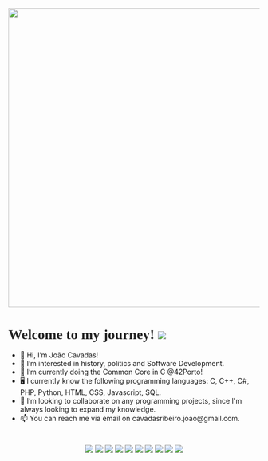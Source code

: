 <div align="center">
  <img src="https://media1.giphy.com/media/v1.Y2lkPTc5MGI3NjExYjl2cWFuOG96ZnkzemFiaWRrYzE3ZDA2NXA0bDhpeXY2anllejlociZlcD12MV9pbnRlcm5hbF9naWZfYnlfaWQmY3Q9Zw/hAuYWrVIyfK5G/giphy.gif" width="600"/>
</div>

  <h2 style="center: center; font-family: 'Georgia', serif; font-size: 2em; font-weight: bold; color: #222; margin-bottom: 16px;">
     Welcome to my journey! <img src="https://usagif.com/wp-content/uploads/2020/b72nv6/partyparrt-52.gif" />
  </h2>


<div>
<ul>
  <li>👋 Hi, I’m João Cavadas!</li>
  <li>👀 I’m interested in history, politics and Software Development.</li>
  <li>🌱 I’m currently doing the Common Core in C @42Porto!</li>
  <li>🖥️ I currently know the following programming languages: C, C++, C#, PHP, Python, HTML, CSS, Javascript, SQL.</li>
  <li>💞️ I’m looking to collaborate on any programming projects, since I'm always looking to expand my knowledge.</li>
  <li>📫 You can reach me via email on cavadasribeiro.joao@gmail.com.</li>
</ul>
</div>

  <h2 style="center: center; font-family: 'Georgia', serif; font-size: 2em; font-weight: bold; color: #222; margin-bottom: 16px;">
  </h2>
<div align="center">
  <img src="https://github.com/user-attachments/assets/6d96d957-4b36-4b33-a70e-6a504536c2f0" />
  <img src="https://github.com/user-attachments/assets/c4d83c20-0827-478b-8d7b-d723d5931711" />
  <img src="https://github.com/user-attachments/assets/6bf76172-5c95-4916-b601-c2e230b1fccf" />
  <img src="https://github.com/user-attachments/assets/83bc681b-f7f0-4223-b29b-8a5e620963a5" />
  <img src="https://github.com/user-attachments/assets/e4e034a2-9813-4ecd-b82f-2ed944392f8f" />
  <img src="https://github.com/user-attachments/assets/7b246216-b835-420f-8d7e-376bb1d67c50" />
  <img src="https://github.com/user-attachments/assets/363c3593-b3b2-433f-a6c7-77565c77aada" />
  <img src="https://github.com/user-attachments/assets/26ea94ac-29b1-4f73-8ee3-1a068387e7d4" />
  <img src="https://github.com/user-attachments/assets/849266f2-1bc9-4768-8739-f98a98221f62" />
  <img src="https://github.com/user-attachments/assets/1e1660f8-f309-4b2c-8eed-acabdcfa4f05" />
</div>

<!---
whyflyy/whyflyy is a ✨ special ✨ repository because its `README.md` (this file) appears on your GitHub profile.
You can click the Preview link to take a look at your changes.
--->
